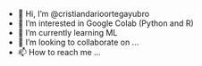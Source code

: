 - 👋 Hi, I’m @cristiandarioortegayubro
- 👀 I’m interested in Google Colab (Python and R)
- 🌱 I’m currently learning ML
- 💞️ I’m looking to collaborate on ...
- 📫 How to reach me ...

<!---
cristiandarioortegayubro/cristiandarioortegayubro is a ✨ special ✨ repository because its `README.md` (this file) appears on your GitHub profile.
You can click the Preview link to take a look at your changes.
--->
